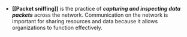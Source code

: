 - **[[Packet sniffing]]** is the practice of ***capturing and inspecting data packets*** across the network. Communication on the network is important for sharing resources and data because it allows organizations to function effectively.